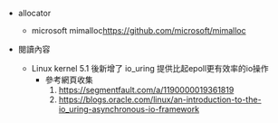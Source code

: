 - allocator
    - microsoft mimalloc<a href="https://github.com/microsoft/mimalloc" target="_blank">https://github.com/microsoft/mimalloc</a>

- 閱讀內容
    - Linux kernel 5.1 後新增了 io_uring 提供比起epoll更有效率的io操作
        - 參考網頁收集  
            1. https://segmentfault.com/a/1190000019361819  
            1. https://blogs.oracle.com/linux/an-introduction-to-the-io_uring-asynchronous-io-framework
